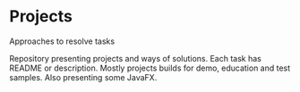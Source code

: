 # Projects
Approaches to resolve tasks

Repository presenting projects and ways of solutions. Each task has README or description. 
Mostly projects builds for demo, education and test samples.
Also presenting some JavaFX.
